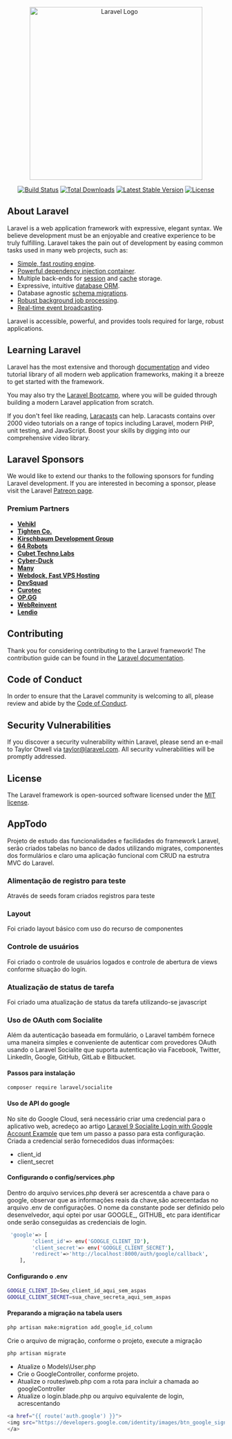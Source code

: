 <p align="center"><a href="https://laravel.com" target="_blank"><img src="https://raw.githubusercontent.com/laravel/art/master/logo-lockup/5%20SVG/2%20CMYK/1%20Full%20Color/laravel-logolockup-cmyk-red.svg" width="400" alt="Laravel Logo"></a></p>

<p align="center">
<a href="https://travis-ci.org/laravel/framework"><img src="https://travis-ci.org/laravel/framework.svg" alt="Build Status"></a>
<a href="https://packagist.org/packages/laravel/framework"><img src="https://img.shields.io/packagist/dt/laravel/framework" alt="Total Downloads"></a>
<a href="https://packagist.org/packages/laravel/framework"><img src="https://img.shields.io/packagist/v/laravel/framework" alt="Latest Stable Version"></a>
<a href="https://packagist.org/packages/laravel/framework"><img src="https://img.shields.io/packagist/l/laravel/framework" alt="License"></a>
</p>

## About Laravel

Laravel is a web application framework with expressive, elegant syntax. We believe development must be an enjoyable and creative experience to be truly fulfilling. Laravel takes the pain out of development by easing common tasks used in many web projects, such as:

- [Simple, fast routing engine](https://laravel.com/docs/routing).
- [Powerful dependency injection container](https://laravel.com/docs/container).
- Multiple back-ends for [session](https://laravel.com/docs/session) and [cache](https://laravel.com/docs/cache) storage.
- Expressive, intuitive [database ORM](https://laravel.com/docs/eloquent).
- Database agnostic [schema migrations](https://laravel.com/docs/migrations).
- [Robust background job processing](https://laravel.com/docs/queues).
- [Real-time event broadcasting](https://laravel.com/docs/broadcasting).

Laravel is accessible, powerful, and provides tools required for large, robust applications.

## Learning Laravel

Laravel has the most extensive and thorough [documentation](https://laravel.com/docs) and video tutorial library of all modern web application frameworks, making it a breeze to get started with the framework.

You may also try the [Laravel Bootcamp](https://bootcamp.laravel.com), where you will be guided through building a modern Laravel application from scratch.

If you don't feel like reading, [Laracasts](https://laracasts.com) can help. Laracasts contains over 2000 video tutorials on a range of topics including Laravel, modern PHP, unit testing, and JavaScript. Boost your skills by digging into our comprehensive video library.

## Laravel Sponsors

We would like to extend our thanks to the following sponsors for funding Laravel development. If you are interested in becoming a sponsor, please visit the Laravel [Patreon page](https://patreon.com/taylorotwell).

### Premium Partners

- **[Vehikl](https://vehikl.com/)**
- **[Tighten Co.](https://tighten.co)**
- **[Kirschbaum Development Group](https://kirschbaumdevelopment.com)**
- **[64 Robots](https://64robots.com)**
- **[Cubet Techno Labs](https://cubettech.com)**
- **[Cyber-Duck](https://cyber-duck.co.uk)**
- **[Many](https://www.many.co.uk)**
- **[Webdock, Fast VPS Hosting](https://www.webdock.io/en)**
- **[DevSquad](https://devsquad.com)**
- **[Curotec](https://www.curotec.com/services/technologies/laravel/)**
- **[OP.GG](https://op.gg)**
- **[WebReinvent](https://webreinvent.com/?utm_source=laravel&utm_medium=github&utm_campaign=patreon-sponsors)**
- **[Lendio](https://lendio.com)**

## Contributing

Thank you for considering contributing to the Laravel framework! The contribution guide can be found in the [Laravel documentation](https://laravel.com/docs/contributions).

## Code of Conduct

In order to ensure that the Laravel community is welcoming to all, please review and abide by the [Code of Conduct](https://laravel.com/docs/contributions#code-of-conduct).

## Security Vulnerabilities

If you discover a security vulnerability within Laravel, please send an e-mail to Taylor Otwell via [taylor@laravel.com](mailto:taylor@laravel.com). All security vulnerabilities will be promptly addressed.

## License

The Laravel framework is open-sourced software licensed under the [MIT license](https://opensource.org/licenses/MIT).

## AppTodo

Projeto de estudo das funcionalidades e facilidades do framework Laravel, serão criados tabelas no banco de dados utilizando migrates, componentes dos formulários e claro uma aplicação funcional com CRUD na estrutra MVC do Laravel.

### Alimentação de registro para teste
Através de seeds foram criados registros para teste

### Layout
Foi criado layout básico com uso do recurso de componentes

### Controle de usuários
Foi criado o controle de usuários logados e controle de abertura de views conforme situação do login.
### Atualização de status de tarefa
Foi criado uma atualização de status da tarefa utilizando-se javascript

### Uso de OAuth com Socialite
Além da autenticação baseada em formulário, o Laravel também fornece uma maneira simples e conveniente de autenticar com provedores OAuth usando o Laravel Socialite que suporta autenticação via Facebook, Twitter, LinkedIn, Google, GitHub, GitLab e Bitbucket.

#### Passos para instalação
```bash
composer require laravel/socialite
```

#### Uso de API do google
No site do Google Cloud, será necessário criar uma credencial para o aplicativo web,
acredeço ao artigo [Laravel 9 Socialite Login with Google Account Example](https://www.itsolutionstuff.com/post/laravel-9-socialite-login-with-google-account-exampleexample.html) que tem um passo a passo para esta configuração.
Criada a credencial serão fornecedidos duas informações:
- client_id
- client_secret

#### Configurando o config/services.php
Dentro do arquivo services.php deverá ser acrescentda a chave para o google, observar que as informações reais da chave,são acrecentadas no arquivo .env de configurações. O nome da constante pode ser definido pelo desenvelvedor, aqui optei por usar GOOGLE_, GITHUB_ etc para identificar onde serão conseguidas as credenciais de login.
```bash
 'google'=> [
        'client_id'=> env('GOOGLE_CLIENT_ID'),
        'client_secret'=> env('GOOGLE_CLIENT_SECRET'),
        'redirect'=>'http://localhost:8000/auth/google/callback',
    ],
```
#### Configurando o .env
```bash
GOOGLE_CLIENT_ID=Seu_client_id_aqui_sem_aspas
GOOGLE_CLIENT_SECRET=sua_chave_secreta_aqui_sem_aspas
```
#### Preparando a migração na tabela users
```bash
php artisan make:migration add_google_id_column
```
Crie o arquivo de migração, conforme o projeto, execute a migração
```bash
php artisan migrate
```
- Atualize o Models\User.php
- Crie o GoogleController, conforme projeto.
- Atualize o routes\web.php com a rota para incluir a chamada ao googleController
- Atualize o login.blade.php ou arquivo equivalente de login, acrescentando
```bash
<a href="{{ route('auth.google') }}">
<img src="https://developers.google.com/identity/images/btn_google_signin_dark_normal_web.png" style="margin-left: 3em;">
</a>
```


